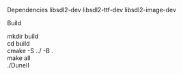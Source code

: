 Dependencies
libsdl2-dev
libsdl2-ttf-dev
libsdl2-image-dev

Build

mkdir build <br>
cd build <br>
cmake -S ../ -B . <br>
make all <br> 
./DuneII <br>
